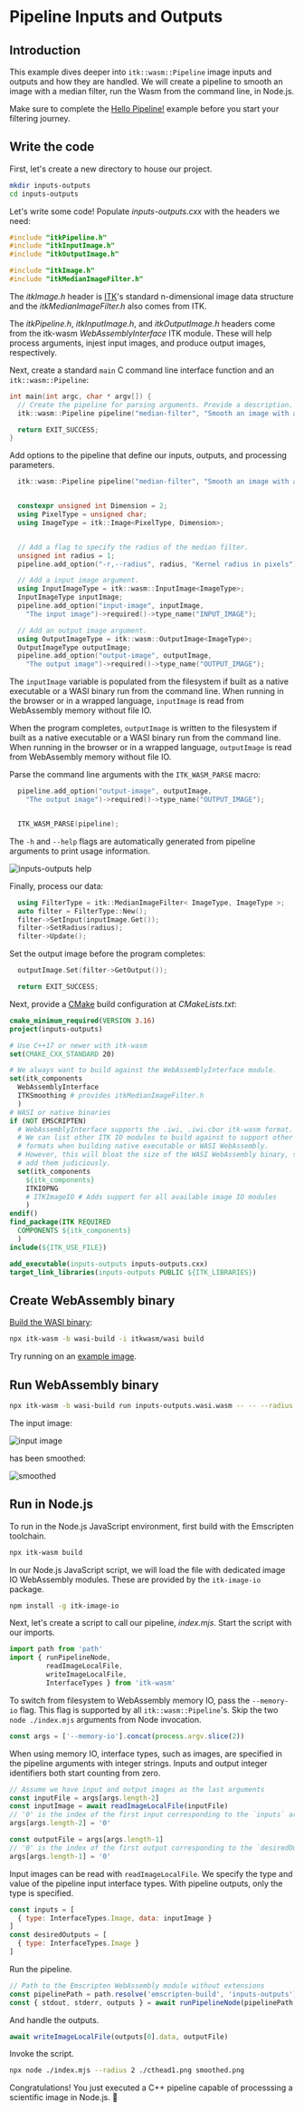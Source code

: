 # Pipeline Inputs and Outputs

## Introduction

This example dives deeper into `itk::wasm::Pipeline` image inputs and outputs and how they are handled. We will create a pipeline to smooth an image with a median filter, run the Wasm from the command line, in Node.js.

Make sure to complete the [Hello Pipeline!](./hello_pipeline) example before you start your filtering journey.

## Write the code

First, let's create a new directory to house our project.

```sh
mkdir inputs-outputs
cd inputs-outputs
```

Let's write some code! Populate *inputs-outputs.cxx* with the headers we need:

```cpp
#include "itkPipeline.h"
#include "itkInputImage.h"
#include "itkOutputImage.h"

#include "itkImage.h"
#include "itkMedianImageFilter.h"
```

The *itkImage.h* header is [ITK](https://itk.org)'s standard n-dimensional image data structure and the *itkMedianImageFilter.h* also comes from ITK.

The *itkPipeline.h*, *itkInputImage.h*, and *itkOutputImage.h* headers come from the itk-wasm *WebAssemblyInterface* ITK module. These will help process arguments, injest input images, and produce output images, respectively.

Next, create a standard `main` C command line interface function and an `itk::wasm::Pipeline`:

```cpp
int main(int argc, char * argv[]) {
  // Create the pipeline for parsing arguments. Provide a description.
  itk::wasm::Pipeline pipeline("median-filter", "Smooth an image with a median filter", argc, argv);

  return EXIT_SUCCESS;
}
```
Add options to the pipeline that define our inputs, outputs, and processing parameters.

```cpp
  itk::wasm::Pipeline pipeline("median-filter", "Smooth an image with a median filter", argc, argv);


  constexpr unsigned int Dimension = 2;
  using PixelType = unsigned char;
  using ImageType = itk::Image<PixelType, Dimension>;


  // Add a flag to specify the radius of the median filter.
  unsigned int radius = 1;
  pipeline.add_option("-r,--radius", radius, "Kernel radius in pixels");

  // Add a input image argument.
  using InputImageType = itk::wasm::InputImage<ImageType>;
  InputImageType inputImage;
  pipeline.add_option("input-image", inputImage,
    "The input image")->required()->type_name("INPUT_IMAGE");

  // Add an output image argument.
  using OutputImageType = itk::wasm::OutputImage<ImageType>;
  OutputImageType outputImage;
  pipeline.add_option("output-image", outputImage,
    "The output image")->required()->type_name("OUTPUT_IMAGE");
```

The `inputImage` variable is populated from the filesystem if built as a native executable or a WASI binary run from the command line. When running in the browser or in a wrapped language, `inputImage` is read from WebAssembly memory without file IO.

When the program completes, `outputImage` is written to the filesystem if built as a native executable or a WASI binary run from the command line. When running in the browser or in a wrapped language, `outputImage` is read from WebAssembly memory without file IO.

Parse the command line arguments with the `ITK_WASM_PARSE` macro:

```cpp
  pipeline.add_option("output-image", outputImage,
    "The output image")->required()->type_name("OUTPUT_IMAGE");


  ITK_WASM_PARSE(pipeline);
```

The `-h` and `--help` flags are automatically generated from pipeline arguments to print usage information.

![inputs-outputs help](../../static/tutorial/inputs_outputs_help.png)

Finally, process our data: 
```cpp
  using FilterType = itk::MedianImageFilter< ImageType, ImageType >;
  auto filter = FilterType::New();
  filter->SetInput(inputImage.Get());
  filter->SetRadius(radius);
  filter->Update();
```

Set the output image before the program completes:

```cpp
  outputImage.Set(filter->GetOutput());

  return EXIT_SUCCESS;
```

Next, provide a [CMake](https://cmake.org/) build configuration at *CMakeLists.txt*:

```cmake
cmake_minimum_required(VERSION 3.16)
project(inputs-outputs)

# Use C++17 or newer with itk-wasm
set(CMAKE_CXX_STANDARD 20)

# We always want to build against the WebAssemblyInterface module.
set(itk_components
  WebAssemblyInterface
  ITKSmoothing # provides itkMedianImageFilter.h
  )
# WASI or native binaries
if (NOT EMSCRIPTEN)
  # WebAssemblyInterface supports the .iwi, .iwi.cbor itk-wasm format.
  # We can list other ITK IO modules to build against to support other
  # formats when building native executable or WASI WebAssembly.
  # However, this will bloat the size of the WASI WebAssembly binary, so
  # add them judiciously.
  set(itk_components
    ${itk_components}
    ITKIOPNG
    # ITKImageIO # Adds support for all available image IO modules
    )
endif()
find_package(ITK REQUIRED
  COMPONENTS ${itk_components}
  )
include(${ITK_USE_FILE})

add_executable(inputs-outputs inputs-outputs.cxx)
target_link_libraries(inputs-outputs PUBLIC ${ITK_LIBRARIES})
```

## Create WebAssembly binary

[Build the WASI binary](/tutorial/hello_world):

```sh
npx itk-wasm -b wasi-build -i itkwasm/wasi build
```

Try running on an [example image](https://data.kitware.com/api/v1/file/63041ac8f64de9b9501e5a22/download).

## Run WebAssembly binary

```sh
npx itk-wasm -b wasi-build run inputs-outputs.wasi.wasm -- -- --radius 2 cthead1.png smoothed.png
```

The input image:

![input image](../../static/tutorial/cthead1.png)

has been smoothed:

![smoothed](../../static/tutorial/smoothed.png)

## Run in Node.js

To run in the Node.js JavaScript environment, first build with the Emscripten toolchain.

```sh
npx itk-wasm build
```

In our Node.js JavaScript script, we will load the file with dedicated image IO WebAssembly modules. These are provided by the `itk-image-io` package.

```sh
npm install -g itk-image-io
```

Next, let's create a script to call our pipeline, *index.mjs*. Start the script with our imports.

```js
import path from 'path'
import { runPipelineNode,
         readImageLocalFile,
         writeImageLocalFile,
         InterfaceTypes } from 'itk-wasm'
```

To switch from filesystem to WebAssembly memory IO, pass the `--memory-io` flag.  This flag is supported by all `itk::wasm::Pipeline`'s. Skip the two `node ./index.mjs` arguments from Node invocation.

```js
const args = ['--memory-io'].concat(process.argv.slice(2))
```

When using memory IO, interface types, such as images, are specified in the pipeline arguments with integer strings. Inputs and output integer identifiers both start counting from zero.

```js
// Assume we have input and output images as the last arguments
const inputFile = args[args.length-2]
const inputImage = await readImageLocalFile(inputFile)
// '0' is the index of the first input corresponding to the `inputs` array below
args[args.length-2] = '0'

const outputFile = args[args.length-1]
// '0' is the index of the first output corresponding to the `desiredOutputs` below
args[args.length-1] = '0'
```

Input images can be read with `readImageLocalFile`. We specify the type and value of the pipeline input interface types. With pipeline outputs, only the type is specified.

```js
const inputs = [
  { type: InterfaceTypes.Image, data: inputImage }
]
const desiredOutputs = [
  { type: InterfaceTypes.Image }
]
```

Run the pipeline.

```js
// Path to the Emscripten WebAssembly module without extensions
const pipelinePath = path.resolve('emscripten-build', 'inputs-outputs')
const { stdout, stderr, outputs } = await runPipelineNode(pipelinePath, args, desiredOutputs, inputs)
```

And handle the outputs.

```js
await writeImageLocalFile(outputs[0].data, outputFile)
```

Invoke the script.

```sh
npx node ./index.mjs --radius 2 ./cthead1.png smoothed.png
```

Congratulations! You just executed a C++ pipeline capable of processsing a scientific image in Node.js. 🎉